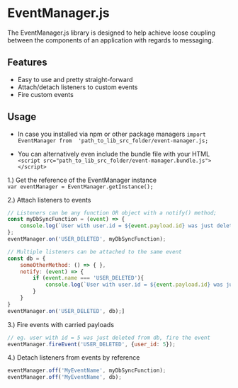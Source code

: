 # EventManager.js

The EventManager.js library is designed to help achieve loose coupling between the components of an application with regards to messaging.

## Features

- Easy to use and pretty straight-forward
- Attach/detach listeners to custom events
- Fire custom events


## Usage
- In case you installed via npm or other package managers
`import EventManager from  'path_to_lib_src_folder/event-manager.js;`

- You can alternatively even include the bundle file with your HTML
`<script src="path_to_lib_src_folder/event-manager.bundle.js"></script>`

1.) Get the reference of the EventManager instance  
`var eventManager = EventManager.getInstance();`

2.) Attach listeners to events
```js
// Listeners can be any function OR object with a notify() method;
const myDbSyncFunction = (event) => { 
    console.log(`User with user.id = ${event.payload.id} was just deleted. Syncing databases...`);
};
eventManager.on('USER_DELETED', myDbSyncFunction);

// Multiple listeners can be attached to the same event
const db = { 
    someOtherMethod: () => { },
    notify: (event) => {
        if (event.name === 'USER_DELETED'){
            console.log(`User with user.id = ${event.payload.id} was just deleted. Syncing databases...`);
        }
    }
}
eventManager.on('USER_DELETED', db);]
```

3.) Fire events with carried payloads
```js
// eg. user with id = 5 was just deleted from db, fire the event
eventManager.fireEvent('USER_DELETED', {user_id: 5});
```

4.) Detach listeners from events by reference
```js
eventManager.off('MyEventName', myDbSyncFunction);
eventManager.off('MyEventName', db);
```
